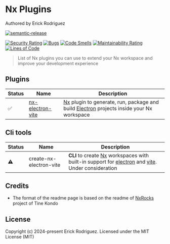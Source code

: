 # Nx Plugins

Authored by Erick Rodriguez

[![semantic-release](https://img.shields.io/badge/%20%20%F0%9F%93%A6%F0%9F%9A%80-semantic--release-e10079.svg?style=flat-square)](https://github.com/semantic-release/semantic-release)

[![Security Rating](https://sonarcloud.io/api/project_badges/measure?project=ErickRodrCodes_nx-plugins&metric=security_rating)](https://sonarcloud.io/dashboard?id=ErickRodrCodes_nx-plugins) [![Bugs](https://sonarcloud.io/api/project_badges/measure?project=ErickRodrCodes_nx-plugins&metric=bugs)](https://sonarcloud.io/dashboard?id=ErickRodrCodes_nx-plugins) [![Code Smells](https://sonarcloud.io/api/project_badges/measure?project=ErickRodrCodes_nx-plugins&metric=code_smells)](https://sonarcloud.io/dashboard?id=ErickRodrCodes_nx-plugins) [![Maintainability Rating](https://sonarcloud.io/api/project_badges/measure?project=ErickRodrCodes_nx-plugins&metric=sqale_rating)](https://sonarcloud.io/dashboard?id=ErickRodrCodes_nx-plugins) [![Lines of Code](https://sonarcloud.io/api/project_badges/measure?project=ErickRodrCodes_nx-plugins&metric=ncloc)](https://sonarcloud.io/dashboard?id=ErickRodrCodes_nx-plugins)

> List of Nx plugins you can use to extend your Nx workspace and improve your development experience

## Plugins

| Status | Name                                         | Description                                                                                                                          |
| ------ | -------------------------------------------- | ------------------------------------------------------------------------------------------------------------------------------------ |
| ✅     | [nx-electron-vite](package/nx-electron-vite) | [Nx](https://nx.dev) plugin to generate, run, package and build [Electron](https://electronjs.org) projects inside your Nx workspace |

## Cli tools

| Status | Name                    | Description                                                                                                                                                      |
| ------ | ----------------------- | ---------------------------------------------------------------------------------------------------------------------------------------------------------------- |
| ⚠️     | create-nx-electron-vite | **CLI** to create [Nx](https://nx.dev) workspaces with built-in support for [electron](https://spring.io/projects/spring-boot) and [vite](). Under consideration |

## Credits

- The format of the readme page is based on the readme of [NxRocks](https://github.com/tinesoft/nxrocks) project of Tine Kondo

## License

Copyright (c) 2024-present Erick Rodriguez. Licensed under the MIT License (MIT)
